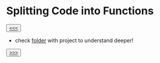 # Splitting Code into Functions

<button>[<<<](./02.14_README.md)</button>

- check [folder](./files/) with project to understand deeper!

<button>[>>>](./02.16_README.md)</button>

